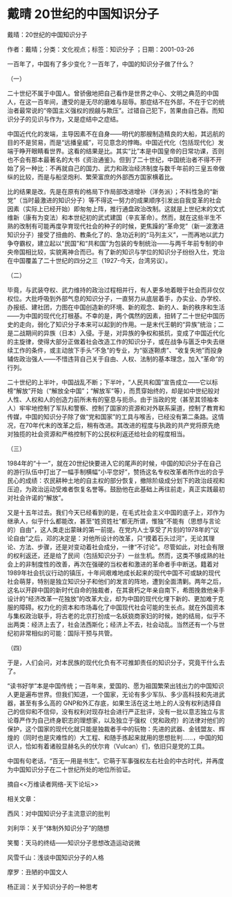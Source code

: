 # 戴晴  20世纪的中国知识分子  
  
戴晴：20世纪的中国知识分子  
作者：戴晴；分类：文化视点；标签：知识分子 ；日期：2001-03-26  
一百年了，中国有了多少变化？一百年了，中国的知识分子做了什么？  
（一）  
二十世纪不属于中国人。曾骄傲地把自己看作是世界之中心、文明之典范的中国人，在这一百年间，遭受的是无尽的磨难与屈辱。那症结不在外部，不在于它的统治者最常说的“帝国主义强权的觊觎与欺压”。过错自己犯下，苦果由自己吞。而知识分子的见识与作为，又是症结中之症结。  
中国近代化的发端，主导因素不在自身——明代的那艘制造精良的大船，其远航的目的不是贸易，而是“远播皇威”，可见意念的悖晦。中国近代化（包括现代化）发端于睁开眼睛看世界。这看的结果是比。其实“比”本是中国皇帝的日常功课，否则也不会有那本最著名的大书《资治通鉴》。但到了二十世纪，中国统治者不得不开始了另一种比：不再就自己的国力、武力和政治经济制度与数千年前的三皇五帝做纵的比较，而是与船坚炮利、繁荣富庶的外部西方国家横着比。  
比的结果是改。先是在原有的格局下作局部改进增补（洋务派）；不料性急的“新党”（当时最激进的知识分子）等不得这一努力的成果顺序引发出自我变革的社会因素（实际上已经开始）即匆匆上阵，推行通盘政治改制。这就是上世纪末的文式维新（康有为变法）和本世纪初的武式建国（辛亥革命）。然而，就在这些半生不熟的改制有可能再度孕育现代社会的种子的时候，更焦躁的“革命党”（新一波激进知识分子）接受了扭曲的、教条化了的、急功近利的“马列主义”，一而再地以武力争夺霸权，建立起以“民国”和“共和国”为包装的专制统治——与两千年前专制的中央帝国相比较，实貌离神合而已。有了新的知识与学位的知识分子纷纷入仕，党治在中国覆盖了二十世纪的四分之三（1927-今天，台湾另议）。  
（二）  
毕竟，与武装夺权、武力维持的政治过程相并行，有人更多地着眼于社会而非仅仅权位。大批呼吸到外部气息的知识分子，一直努力从底层着手，办实业、办学校、办报纸、建社团，力图在中国创造新的环境、新的观念、新的人、新的秩序和生活——为中国的现代化打根基。不幸的是，两个偶然的因素，扭转了二十世纪中国历史的走向，弱化了知识分子本来可以起到的作用。一是末代王朝的“异族”统治；二是二战期间的异族（日本）入侵。于是，对异族的争权和抵抗，变成了中国近代化的主旋律，使得大部分正做着社会改造工作的知识分子，或在战争与匮乏中失去继续工作的条件，或主动放下手头“不急”的专业，为“驱逐靼虏”、“收复失地”而投身辅佐政治强人——不惜违背自己关于自由、人权、法制的基本理念，加入“革命”的行列。  
二十世纪的上半叶，中国战乱不断；下半叶，“人民共和国”宣告成立——它以标榜“解放”开始（“解放全中国”；“解放军”等），而贯穿始终的，却是如中世纪般对人性、人权和人的创造力前所未有的窒息与扼杀。由于当政的党（甚至其领袖本人）牢牢地控制了军队和警察、控制了国家的资源和对外联系渠道，控制了教育和传媒，中国的知识分子除了做“党和国家”的工具与喉舌，已经没有第二条路。这情况，在70年代末的改革之后，稍有改进。其改进的程度与执政的共产党将原先绝对独揽的社会资源和严格控制下的公民权利返还给社会的程度相当。  
（三）  
1984年的“十一”，就在20世纪快要进入它的尾声的时候，中国的知识分子在自己的游行队伍中打出了一幅手制横幅“小平您好”，赞扬这名专权改革者所作出的合乎民心的成绩：农民耕种土地的自主权的部分恢复，撤除阶级成分划下的政治歧视和压迫，为政治运动受难者恢复名誉等。鼓励他在此基础上再往前走，真正实践最初对社会许诺的“解放”。  
又是十五年过去。我们今天已经看到的是，在毛式社会主义中国的底子上，邓作为继承人，似乎什么都能改，甚至“姓资姓社”都无所谓，惟独“不能有（思想与言论的）自由”，这人类走出蒙昧的第一前提。在党内人士享受了片刻的1978年的“议论自由”之后，邓的决定是：对他所设计的改革，只“摸着石头过河”，无论其理论、方法、步骤，还是对变动着社会成分，一律“不讨论”。尽管如此，对社会有限的权利返还，还是给了民间（包括知识分子）一丝生机。然而，这类不够成熟的社会上的非制度性的改善，再次在强硬的当权者和激进的革命者手中断送。籍着对1989年社会抗议行动的镇压，十年间艰难地成长起来的现代中国不可或缺的现代社会萌芽，特别是独立知识分子和他们的发言的阵地，遭到全面清剿。两年之后，这名以开辟中国的新时代自命的独裁者，在其衰朽之年亲自南下，希图挽救他亲手设计的“经济改革一花独放”的改革大业，却为中国的现代化埋下新的、更加难于克服的障碍。权力化的资本和市场毒化了中国现代社会可能的生长点。就在外国资本与集权政治联手，将古老的北京打扮成一名妖娆商家妇的时候，她的结局，似乎不出两类：经济上去了，社会法西斯化；经济上不去，社会动乱。当然还有一个与世纪初非常相似的可能：国际干预与共管。  
（四）  
于是，人们会问，对本民族的现代化负有不可推卸责任的知识分子，究竟干什么去了。  
“读书好学”本是中国传统；一百年来，爱国的、愿为祖国繁荣出钱出力的中国知识人更是遍布世界。但我们知道，一个国家，无论有多少军队、多少高科技和先进武器，甚至有多么高的 GNP和外汇存底，如果生活在这土地上的人没有权利选择自己的信仰和不信仰，没有权利对现存社会进行严正批评，没有一批以意志独立与言论尊严作为自己终身职志的理想家，以及独立于强权（党和政府）的法律对他们的保护，这个国家的现代化就只能是独裁者手中的玩物：先进的武器、金钱盟友、辉煌的（同时也是灾难性的）大工程、和随手拣起来就用的思想批判……，中国的知识人，恰如有着诸般显赫名头的伏尔肯（Vulcan）们，依旧只是党的工具。  
中国有句老话，“百无一用是书生”。它萌于军事强权左右社会的中古时代，并再度为中国知识分子在二十世纪所处的地位所验证。  
摘自<<万维读者网络-天下论坛>>  
  
相关文章：  
西风：对中国知识分子主流意识的批判  
刘利华：关于“体制外知识分子”的随想  
笑蜀：天马的终结——知识分子思想改造运动说微  
风雪千山：浅谈中国知识分子的人格  
摩罗：丑陋的中国文人  
杨正润：关于知识分子的一种思考